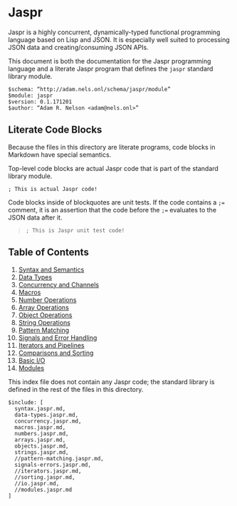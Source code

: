 # Jaspr

Jaspr is a highly concurrent, dynamically-typed functional programming language based on Lisp and JSON. It is especially well suited to processing JSON data and creating/consuming JSON APIs.

This document is both the documentation for the Jaspr programming language and a literate Jaspr program that defines the `jaspr` standard library module.

    $schema: “http://adam.nels.onl/schema/jaspr/module”
    $module: jaspr
    $version: 0.1.171201
    $author: “Adam R. Nelson <adam@nels.onl>”

## Literate Code Blocks

Because the files in this directory are literate programs, code blocks in Markdown have special semantics.

Top-level code blocks are actual Jaspr code that is part of the standard library module.

    ; This is actual Jaspr code!

Code blocks inside of blockquotes are unit tests. If the code contains a `;=` comment, it is an assertion that the code before the `;=` evaluates to the JSON data after it.

>     ; This is Jaspr unit test code!

## Table of Contents

1. [Syntax and Semantics](syntax.jaspr.md)
2. [Data Types](data-types.jaspr.md)
3. [Concurrency and Channels](concurrency.jaspr.md)
4. [Macros](macros.jaspr.md)
5. [Number Operations](numbers.jaspr.md)
6. [Array Operations](arrays.jaspr.md)
7. [Object Operations](objects.jaspr.md)
8. [String Operations](strings.jaspr.md)
9. [Pattern Matching](pattern-matching.jaspr.md)
10. [Signals and Error Handling](signals-errors.jaspr.md)
11. [Iterators and Pipelines](iterators.jaspr.md)
12. [Comparisons and Sorting](sorting.jaspr.md)
13. [Basic I/O](io.jaspr.md)
14. [Modules](modules.jaspr.md)

This index file does not contain any Jaspr code; the standard library is defined in the rest of the files in this directory.

    $include: [
      syntax.jaspr.md,
      data-types.jaspr.md,
      concurrency.jaspr.md,
      macros.jaspr.md,
      numbers.jaspr.md,
      arrays.jaspr.md,
      objects.jaspr.md,
      strings.jaspr.md,
      //pattern-matching.jaspr.md,
      signals-errors.jaspr.md,
      //iterators.jaspr.md,
      //sorting.jaspr.md,
      //io.jaspr.md,
      //modules.jaspr.md
    ]
